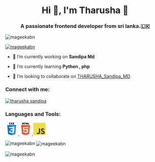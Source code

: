 <h1 align="center">Hi 👋, I'm Tharusha 🤩</h1>
<h3 align="center">A passionate frontend developer from sri lanka.🇱🇰</h3>

<p align="left"> <img src="https://komarev.com/ghpvc/?username=mageekabn&label=Profile%20views&color=0e75b6&style=flat" alt="mageekabn" /> </p>

<p align="left"> <a href="https://github.com/ryo-ma/github-profile-trophy"><img src="https://github-profile-trophy.vercel.app/?username=mageekabn" alt="mageekabn" /></a> </p>

- 🔭 I’m currently working on **Sandipa Md**

- 🌱 I’m currently learning **Pythen , php**

- 👯 I’m looking to collaborate on [THARUSHA_Sandipa_MD](https://github.com/mageekabn/THARUSHA_SANDIPA_MD)

<h3 align="left">Connect with me:</h3>
<p align="left">
<a href="https://fb.com/tharusha sandipa" target="blank"><img align="center" src="https://raw.githubusercontent.com/rahuldkjain/github-profile-readme-generator/master/src/images/icons/Social/facebook.svg" alt="tharusha sandipa" height="30" width="40" /></a>
</p>

<h3 align="left">Languages and Tools:</h3>
<p align="left"> <a href="https://www.w3schools.com/css/" target="_blank" rel="noreferrer"> <img src="https://raw.githubusercontent.com/devicons/devicon/master/icons/css3/css3-original-wordmark.svg" alt="css3" width="40" height="40"/> </a> <a href="https://www.w3.org/html/" target="_blank" rel="noreferrer"> <img src="https://raw.githubusercontent.com/devicons/devicon/master/icons/html5/html5-original-wordmark.svg" alt="html5" width="40" height="40"/> </a> <a href="https://developer.mozilla.org/en-US/docs/Web/JavaScript" target="_blank" rel="noreferrer"> <img src="https://raw.githubusercontent.com/devicons/devicon/master/icons/javascript/javascript-original.svg" alt="javascript" width="40" height="40"/> </a> </p>

<p><img align="left" src="https://github-readme-stats.vercel.app/api/top-langs?username=mageekabn&show_icons=true&locale=en&layout=compact" alt="mageekabn" /></p>

<p>&nbsp;<img align="center" src="https://github-readme-stats.vercel.app/api?username=mageekabn&show_icons=true&locale=en" alt="mageekabn" /></p>

<p><img align="center" src="https://github-readme-streak-stats.herokuapp.com/?user=mageekabn&" alt="mageekabn" /></p>
